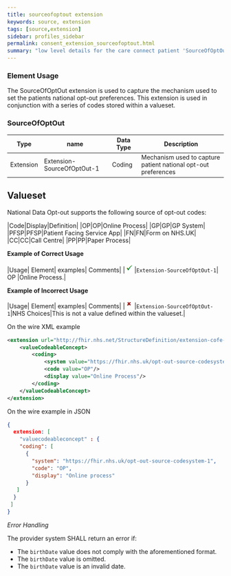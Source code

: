 ```yaml
---
title: sourceofoptout extension
keywords: source, extension
tags: [source,extension]
sidebar: profiles_sidebar
permalink: consent_extension_sourceofoptout.html
summary: "low level details for the care connect patient 'SourceOfOptOut' extension"
---
```


### Element Usage ###

The SourceOfOptOut extension is used to capture the mechanism used to set the patients national opt-out preferences. This extension is used in conjunction with a series of codes stored within a valueset. 

### SourceOfOptOut ###

|Type|name|Data Type|Description|
| ------------- | ------------- | ------------- | ------------- |
| Extension| Extension-SourceOfOptOut-1| Coding | Mechanism used to capture patient national opt-out preferences |

## Valueset 

National Data Opt-out supports the following source of opt-out codes:

|Code|Display|Definition|
|OP|OP|Online Process|
|GP|GP|GP System|
|PFSP|PFSP|Patient Facing Service App|
|FN|FN|Form on NHS.UK|
|CC|CC|Call Centre|
|PP|PP|Paper Process|


**Example of Correct Usage**

|Usage| Element| examples| Comments|
|![Tick](images/tick.png)|`Extension-SourceOfOptOut-1`| OP |Online Process.|

**Example of Incorrect Usage**

|Usage| Element| examples| Comments|
|![Cross](images/cross.png)|`Extension-SourceOfOptOut-1`|NHS Choices|This is not a value defined within the valueset.|


On the wire XML example

```xml
<extension url="http://fhir.nhs.net/StructureDefinition/extension-cofe-care-setting-type-1">
	<valueCodeableConcept>
		<coding>
			<system value="https://fhir.nhs.uk/opt-out-source-codesystem-1"/>
			<code value="OP"/>
			<display value="Online Process"/>
		</coding>
	</valueCodeableConcept>
</extension>
```

On the wire example in JSON

```json
{
  extension: [
	"valuecodeableconcept" : {
	"coding": [
	  {
		"system": "https://fhir.nhs.uk/opt-out-source-codesystem-1",
		"code": "OP",
		"display": "Online process"
	  }
   ]
  }
 ]
}

```

*Error Handling*

The provider system SHALL return an error if:

- The `birthDate` value does not comply with the aforementioned format.
- The `birthDate` value is omitted.
- The `birthDate` value is an invalid date.






